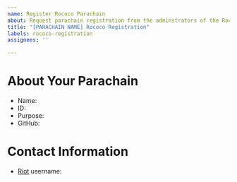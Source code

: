 ```yaml
---
name: Register Rococo Parachain
about: Request parachain registration from the adminstrators of the Rococo test network
title: "[PARACHAIN NAME] Rococo Registration"
labels: rococo-registration
assignees: ''

---
```


# About Your Parachain

- Name: 
- ID: 
- Purpose: 
- GitHub: 

# Contact Information

- [Riot](https://app.element.io/#/room/!WuksvCDImqYSxvNmua:matrix.parity.io?via=matrix.parity.io&via=matrix.org&via=web3.foundation) username:
